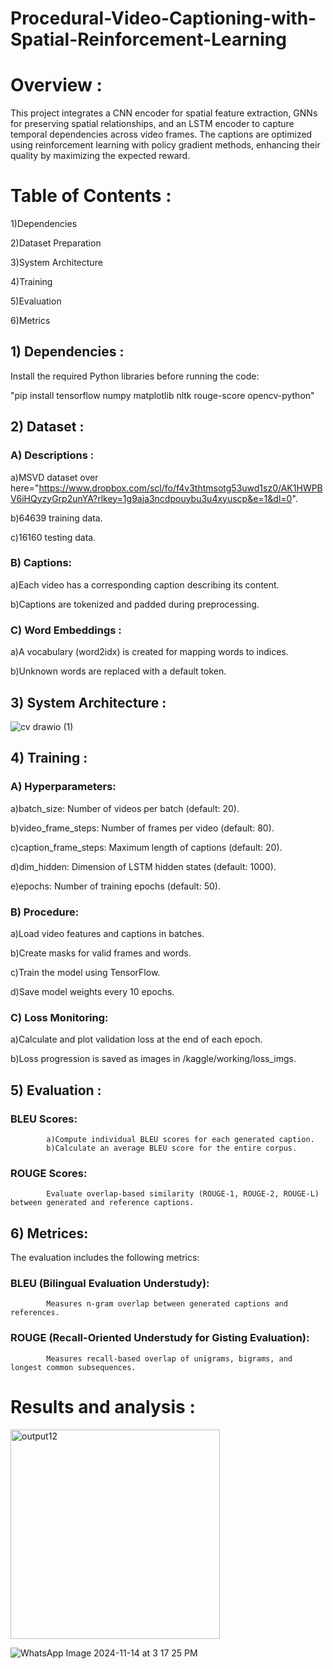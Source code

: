 # Procedural-Video-Captioning-with-Spatial-Reinforcement-Learning

# Overview :

This project integrates a CNN encoder for spatial feature extraction, GNNs for preserving spatial relationships, and an LSTM encoder to capture temporal dependencies across video frames. The captions are optimized using reinforcement learning with policy gradient methods, enhancing their quality by maximizing the expected reward.

# Table of Contents : 
1)Dependencies

2)Dataset Preparation

3)System Architecture

4)Training

5)Evaluation

6)Metrics

## 1) Dependencies :

Install the required Python libraries before running the code:

"pip install tensorflow numpy matplotlib nltk rouge-score opencv-python"

## 2) Dataset :

### A) Descriptions :

a)MSVD dataset over here="https://www.dropbox.com/scl/fo/f4v3thtmsotg53uwd1sz0/AK1HWPBV6iHQyzyGrp2unYA?rlkey=1g9aja3ncdpouybu3u4xyuscp&e=1&dl=0".

b)64639 training data.

c)16160 testing data.

### B) Captions:

a)Each video has a corresponding caption describing its content.

b)Captions are tokenized and padded during preprocessing.

### C) Word Embeddings :

a)A vocabulary (word2idx) is created for mapping words to indices.

b)Unknown words are replaced with a default <unk> token.

## 3) System Architecture :

![cv drawio (1)](https://github.com/user-attachments/assets/7a8514b0-4e4a-4728-9b0e-86d3dddfe0d0)

## 4) Training :

### A) Hyperparameters:

a)batch_size: Number of videos per batch (default: 20).

b)video_frame_steps: Number of frames per video (default: 80).

c)caption_frame_steps: Maximum length of captions (default: 20).

d)dim_hidden: Dimension of LSTM hidden states (default: 1000).

e)epochs: Number of training epochs (default: 50).


### B) Procedure:

a)Load video features and captions in batches.

b)Create masks for valid frames and words.

c)Train the model using TensorFlow.

d)Save model weights every 10 epochs.

### C) Loss Monitoring:

a)Calculate and plot validation loss at the end of each epoch.

b)Loss progression is saved as images in /kaggle/working/loss_imgs.

## 5) Evaluation :

### BLEU Scores:

            a)Compute individual BLEU scores for each generated caption.
            b)Calculate an average BLEU score for the entire corpus.

### ROUGE Scores:

            Evaluate overlap-based similarity (ROUGE-1, ROUGE-2, ROUGE-L) between generated and reference captions.

## 6) Metrices:

The evaluation includes the following metrics:

### BLEU (Bilingual Evaluation Understudy):

            Measures n-gram overlap between generated captions and references.
### ROUGE (Recall-Oriented Understudy for Gisting Evaluation):

            Measures recall-based overlap of unigrams, bigrams, and longest common subsequences.

# Results and analysis :

<img width="335" alt="output12" src="https://github.com/user-attachments/assets/77f99692-cd4c-4389-bcb5-c89375e1df81">


![WhatsApp Image 2024-11-14 at 3 17 25 PM](https://github.com/user-attachments/assets/22312887-e266-41ce-8451-e88fc4f4f8e4)

